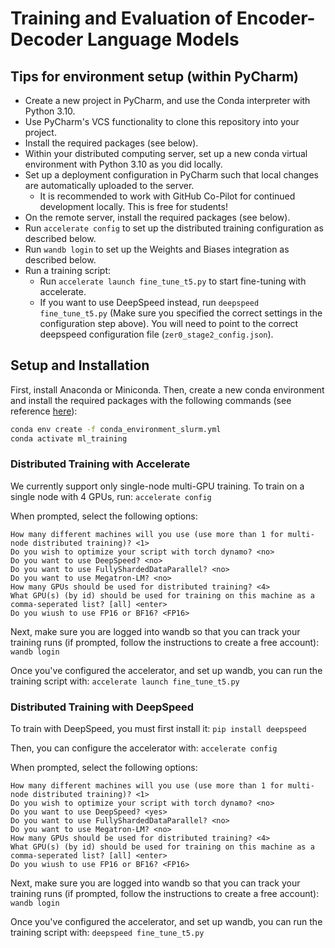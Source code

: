 # Training and Evaluation of Encoder-Decoder Language Models

## Tips for environment setup (within PyCharm)

* Create a new project in PyCharm, and use the Conda interpreter with Python 3.10.
* Use PyCharm's VCS functionality to clone this repository into your project.
* Install the required packages (see below).
* Within your distributed computing server, set up a new conda virtual environment with Python 3.10 as you did locally.
* Set up a deployment configuration in PyCharm such that local changes are automatically uploaded to the server.
  * It is recommended to work with GitHub Co-Pilot for continued development locally. This is free for students!
* On the remote server, install the required packages (see below).
* Run `accelerate config` to set up the distributed training configuration as described below.
* Run `wandb login` to set up the Weights and Biases integration as described below.
* Run a training script:
  * Run `accelerate launch fine_tune_t5.py` to start fine-tuning with accelerate.
  * If you want to use DeepSpeed instead, run `deepspeed fine_tune_t5.py` (Make sure you specified the correct settings in the configuration step above). You will need to point to the correct deepspeed configuration file (`zer0_stage2_config.json`).

## Setup and Installation

First, install Anaconda or Miniconda. Then, create a new conda environment and install the required packages
with the following commands (see reference [here](https://conda.io/projects/conda/en/latest/user-guide/tasks/manage-environments.html#creating-an-environment-from-an-environment-yml-file)):

```bash
conda env create -f conda_environment_slurm.yml
conda activate ml_training
```

### Distributed Training with Accelerate

We currently support only single-node multi-GPU training. To train on a single node with 4 GPUs, run:
```accelerate config```

When prompted, select the following options:
```
How many different machines will you use (use more than 1 for multi-node distributed training)? <1>
Do you wish to optimize your script with torch dynamo? <no>
Do you want to use DeepSpeed? <no>
Do you want to use FullyShardedDataParallel? <no> 
Do you want to use Megatron-LM? <no> 
How many GPUs should be used for distributed training? <4>
What GPU(s) (by id) should be used for training on this machine as a comma-seperated list? [all] <enter>
Do you wiush to use FP16 or BF16? <FP16>
```

Next, make sure you are logged into wandb so that you can track your training runs (if prompted, follow the 
instructions to create a free account):
```wandb login```

Once you've configured the accelerator, and set up wandb, you can run the training script with:
```accelerate launch fine_tune_t5.py```

### Distributed Training with DeepSpeed

To train with DeepSpeed, you must first install it:
```pip install deepspeed```

Then, you can configure the accelerator with:
```accelerate config```

When prompted, select the following options:
```
How many different machines will you use (use more than 1 for multi-node distributed training)? <1>
Do you wish to optimize your script with torch dynamo? <no>
Do you want to use DeepSpeed? <yes>
Do you want to use FullyShardedDataParallel? <no>
Do you want to use Megatron-LM? <no>
How many GPUs should be used for distributed training? <4>
What GPU(s) (by id) should be used for training on this machine as a comma-seperated list? [all] <enter>
Do you wiush to use FP16 or BF16? <FP16>
``` 

Next, make sure you are logged into wandb so that you can track your training runs (if prompted, follow the
instructions to create a free account):
```wandb login```

Once you've configured the accelerator, and set up wandb, you can run the training script with:
```deepspeed fine_tune_t5.py```

[//]: # (# Pre-Training)
[//]: # (TODO)
[//]: # (## Parameters)
[//]: # (TODO)
[//]: # (# Fine Tuning)
[//]: # (TODO)
[//]: # (## Parameters)
[//]: # (TODO)
